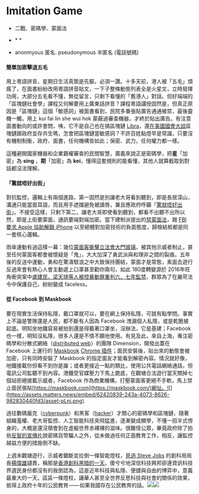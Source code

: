# Imitation Game



* 二戰、密碼學、蒙面法
* \*
  \*

* anonmyous 匿名. pseudonymous 半匿名 \(電話號碼\) 

#### 簡單加密擊退五毛

用上粵語拼音，星期日生活真箇是先驅，必須一讚。十多天前，港人被「五毛」煩瘋了，在面書紛紛改用粵語拼音貼文，一下子整條動態列表全是火星文，立時發揮功用，大部分五毛看不懂，無從留言，只剩下看懂的「舊港人」對話。但好端端的「區塊鏈社會學」課程又何解要用上廣東話拼音？課程粵語講授固然是，但真正原因是「區塊鏈」這個「敏感詞」被面書看到，民院多番張貼廣告通通被禁，最後靈機一觸，用上 kui fai lin she wui hok 蒙蔽過審查機器，才終於貼出廣告。有注意面書動向的或許會問，咦，它不是自己也在搞區塊鏈 [Libra](https://libra.org/)，還[在美國國會大談](https://techcrunch.com/2019/07/16/libra-in-messenger-whatsapp/)區塊鏈跟政府並存共生嗎，怎會把區塊鏈當敏感詞？不許百姓點燈早是常識，只要沒有機制制衡，政府、面書，任何機構皆如此；保密、武力，任何權力都一樣。

這種避開國家機器和企業霸權審查的民間智慧，廣義來說正是密碼學，把**星**「加密」為 **sing** ，**期**「加密」為 **kei**，懂得這套規則的能看懂，其他人就算截取到對話都沒法理解。

#### 「驚就唔好出街」

對抗監控，邏輯上有兩個進路，第一固然是別讓老大哥看到聽到，即是長居深山，溝通只能當面耳語，而且用手遮擋避免被讀唇，兼且應政府呼籲「[驚就唔好出街](https://www.hk01.com/%E9%96%8B%E7%BD%90/354872/%E5%85%83%E6%9C%97%E9%BB%91%E5%A4%9C-%E9%A9%9A%E5%B0%B1%E5%94%94%E5%A5%BD%E5%87%BA%E8%A1%97-%E9%80%83%E7%8A%AF%E6%A2%9D%E4%BE%8B%E9%A2%A8%E6%9A%B46%E6%9C%88%E8%87%B3%E4%BB%8A10%E5%8F%A5%E8%AA%9E%E9%8C%84)」。不接受這樣，只剩下第二，讓老大哥即使看到聽到，都看不出聽不出所以然，即是上街要蒙面，通訊要端對端加密。當下建制派提出的[禁蒙面法](https://news.mingpao.com/pns/%E8%A6%81%E8%81%9E/article/20190830/s00001/1567102712641/%E6%B0%91%E5%BB%BA%E8%81%AF%E5%B7%A5%E8%81%AF%E6%9C%83%E5%80%A1%E7%AB%8B%E7%A6%81%E8%92%99%E9%9D%A2%E6%B3%95-%E5%BB%BA%E5%88%B6%E6%96%99%E5%80%98%E8%A1%8C%E3%80%8A%E7%B7%8A%E6%80%A5%E6%B3%95%E3%80%8B%E5%B0%87%E5%88%97%E5%85%A5)，跟 [FBI 要求 Apple 協助解鎖 iPhone](https://en.wikipedia.org/wiki/FBI%E2%80%93Apple_encryption_dispute) 以至總體對加密技術的負面態度，歸根結柢都是同一套核心邏輯。

雨傘運動有過這樣一幕：幾位[蒙面客衝擊立法會大門玻璃](https://www.inmediahk.net/node/1028660c)，被其他示威者制止，甚至任何蒙面客都會被懷疑是「鬼」，大大加深了勇武派與和理非之間的裂痕。五年後的反送中運動，勇和在驚濤駭浪之中大致保持團結，蒙面才是常態，素面去遊行反過來會有熱心人會主動遞上口罩甚至勸你兩句，如此 180度轉變源於 2016年旺角衝突案中[盧建民、梁天琦等人被控暴動罪重判六、七年監禁](https://thestandnews.com/politics/%E6%97%BA%E8%A7%92%E9%A8%B7%E4%BA%82%E6%A1%88-%E6%A2%81%E5%A4%A9%E7%90%A6-%E7%9B%A7%E5%BB%BA%E6%B0%91-%E9%BB%83%E5%AE%B6%E9%A7%92%E5%88%A4%E6%B1%BA%E6%9B%B8%E5%85%A8%E6%96%87/)，群眾為了在嚴苛法令中保護自己，紛紛變成 faceless。

#### 從 Facebook 到 Maskbook

要在現實生活保持私隱，戴口罩就可以，要在網上保持私隱，可就有點學問。事實上不論是警隊還是人民，都不斷有人因為 Facebook 洩漏個人私隱，或是乾脆被起底。明知坐地鐵容易被拍到還是得戴著口罩坐，沒辦法，它是基建；Facebook 也一樣，明知沒私隱，很多人還是不情不願地使用。有見及此，來自上海，專注密碼學和分散式網絡（[distributed web](https://www.ctrl.blog/entry/the-dweb.html)）的團隊 Dimension，開發出蓋在 Facebook 上運行的 [Maskbook](https://maskbook.com/) [Chrome 插件](https://chrome.google.com/webstore/detail/maskbook/jkoeaghipilijlahjplgbfiocjhldnap?hl=en)；面民安裝後，貼出來的動態會被加密，只有同時安裝了 Maskbook 的指定面友才能看到解密內容。情況就好像，地鐵接載你但看不到你是誰；或者更接近一點的類比，使用公共電話網絡通話，但電訊公司監聽不到內容。港鐵受官媒壓力下馬上跪底，在觀塘合法遊行當天關掉七個站拒絕接載示威者，Facebook 作為商業機構，打壓蒙面客更絕不手軟，馬上禁止面民張貼[https://maskbook.com](https://maskbook.com/)網址。![](https://assets.matters.news/embed/62420839-243a-4073-8626-982830440fd3/asset-pLni.png)

過往數碼龐克（[cyberpunk](https://en.wikipedia.org/wiki/Cyberpunk)）和黑客（[hacker](https://en.wikipedia.org/wiki/Hacker)）才關心的密碼學和區塊鏈，隨著組織濫權、老大哥監控、人工智能科技突飛猛進，逐漸變成顯學，不懂一招半式傍身的，大概是還沒領會到在虛擬世界赤裸裸的滋味。很難怪公眾，畢竟政府除了拍些[反智的宣傳片](https://www.youtube.com/watch?v=lIBAfQSnlLE)說密碼貨幣騙人之外，從未做過任何正面教育工作，相反，讓監控越益方便的措施倒不缺。

上週末觀塘遊行，示威者鋸斷並拉倒一條智能燈柱，[見過 Steve Jobs](https://www.youtube.com/watch?v=xI7X5IDjV0o) 的創科局局長[楊偉雄](https://zh-yue.wikipedia.org/wiki/%E6%A5%8A%E5%81%89%E9%9B%84)讉責，稱那是[香港創科黑暗的一天](https://lihkg.com/thread/1507985/page/1)。傻兮兮地深信科技興邦卻連資訊科技界選民身份都沒有的我倒認為，這是近年科技與私隱、便捷與自由的博弈中，意義最重大的一天。區區一條燈柱，讓華人甚至全世界反思科技與社會的關係的效果，抵得上政府十年的公民教育 —— 如果我國存在公民教育的話。![](https://assets.matters.news/embed/0106a8fe-6ec2-41cc-a922-700ad57deb71/asset-9lpa.png)![](https://assets.matters.news/embed/5c07b084-8280-467a-bc2d-53e4d883c4f3/asset-kCNT.png)

